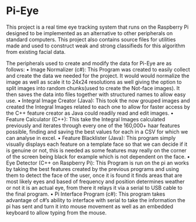 # Pi-Eye
This project is a real time eye tracking system that runs on the Raspberry Pi designed to be implemented as an alternative to other peripherals on standard computers. This project also contains source files for utilities made and used to construct weak and strong classifieds for this algorithm from existing facial data. 

The peripherals used to create and modify the data for Pi-Eye are as follows:
•	Image Normalizer (c#): This Program was created to easily collect and create the data we needed for the project. It would would normalize the image as well as scale it to 24x24 resolutions as well giving the option to split images into random chunks(used to create the Not-face images). It then saves the data into files together with structured names to allow easy use.
•	Integral Image Creator (Java): This took the now grouped images and created the Integral Images related to each one to allow for faster access by the C++ feature creator as Java could readily read and edit images.
•	Feature Calculator (C++): This take the Integral Images calculated previously and iterates through every one of the 160,000+ haar features possible, finding and saving the best values for each in a CSV for which we can analyse in excel. 
•	Feature Blacklister (Java): This program simply visually displays each feature on a template face so that we can decide if it is genuine or not, this is needed as some features may really on the corner of the screen being black for example which is not dependent on the face.
•	Eye Detector (C++ on Raspberry Pi): This Program is run on the pi an works by taking the best features created by the previous programs and using them to detect the face of the user, once it is found it finds areas that are most likely eyes and based of frequency and position determines weather or not it is an actual eye, from there it relays it via a serial to USB cable to the final program.
•	Pi Interface Program (c#): This program takes advantage of c#’s ability to interface with serial to take the information the pi has sent and turn it into mouse movement as well as an embedded keyboard to allow typing from the mouse.
